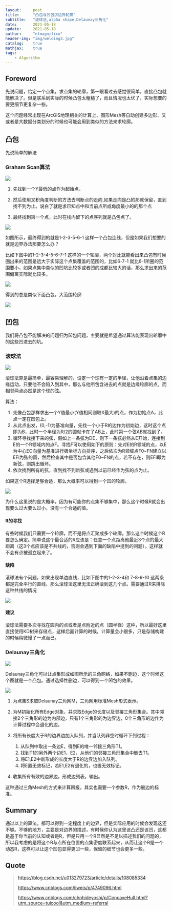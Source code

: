 ```yaml
---
layout:     post
title:      "凸包与凹包求边界轮廓"
subtitle:   "滚球法,alpha shape,Delaunay三角化"
date:       2021-05-18
update:     2021-05-18
author:     "elmagnifico"
header-img: "img/welding3.jpg"
catalog:    true
mathjax:    true
tags:
    - Algorithm
---
```


## Foreword

先说问题，给定一个点集，求点集的轮廓，第一眼看过去感觉很简单，直接凸包就能解决了。但是联系到实际的时候凸包太粗糙了，而且情况也太优了，实际想要的要更细节更复杂一些。

这个问题经常出现在ArcGIS地理相关的计算上、图形Mesh等自动创建多边形、又或者是大数据分类划分的时候也可能会用到类似的方法来求轮廓。



## 凸包

先说简单的解法

### Graham Scan算法

![](http://img.elmagnifico.tech:9514/static/upload/elmagnifico/U5vVO8wYQqaeWRS.gif)

1. 先找到一个Y最低的点作为起始点，

2. 然后使用叉积角度判断的方法去判断点的走向,如果走向是凸的那就保留，直到找不到为止。说白了就是求已知点中和当前点所成角度最小的的那个点
3. 最终找到第一个点，此时在栈内留下的点序列就是凸包点了。

![](http://img.elmagnifico.tech:9514/static/upload/elmagnifico/Okyb75a2N8Xdu1v.png)

如图所示，最终得到的就是1-2-3-5-6-1 这样一个凸包连线，但是如果我们想要的就是边界办法那要怎么办？

比如下图中的1-2-3-4-5-6-7-1 这样的一个轮廓，两个对比就能看出来凸包有时候圈出来的范围是远大于实际这个点集覆盖的范围的，比如6-7-1 就比6-1所圈的范围要小，如果点集中类似的凹坑比较多或者凹的成都比较大的话，那么求出来的范围偏离实际就比较多。

![](http://img.elmagnifico.tech:9514/static/upload/elmagnifico/danUG3yF29kKPor.png)

得到的总是类似下面凸包，大范围轮廓

![](http://img.elmagnifico.tech:9514/static/upload/elmagnifico/9aIr5vk7hdTGgDu.png)



## 凹包

我们将凸包不能解决的问题归为凹包问题，主要就是希望通过算法能表现出轮廓中的这些凹进去的坑。



### 滚球法

![](http://img.elmagnifico.tech:9514/static/upload/elmagnifico/shclmF5vYRq69CA.gif)

滚球法算是最简单，最容易理解的，设定一个球有一定的半径，让他沿着点集的边缘运动，只要他不会陷入到其中，那么与他所包含进去的点就是边缘轮廓的点，而相邻两点必然是这个球的弦。

算法：

1. 先像凸包那样求出一个Y值最小(Y值相同则取X最大)的点，作为初始点A，此点一定在凹包上。
2. 从此点出发，(0,-1)为基准向量，先找一个小于R的边作为初始边，这时这个点即为B，此时一个半径为R/2的圆就卡在了AB上，此时第一个弦AB就找到了。
3. 循环寻找接下来的弦，假如上一条弦为DE，则下一条弦必然从E开始，连接到E的一个R领域内的点F。寻找F可以使用如下的原则：先对E的R领域的点，以E为中心EO向量为基准进行极坐标方向排序，之后依次为R领域点F0~FN建立以EFi为弦的圆，然后检查其中是否包含其他F0~FN的点，若不存在，则EFi即为新弦，则跳出循环。
4. 依次找到所有的弦，直到找不到新弦或遇到以前已经作为弦的点为止。

如果这个R选择足够合适，那么大概率可以得到一个凹的轮廓。

![](http://img.elmagnifico.tech:9514/static/upload/elmagnifico/UVWDcgnQSkqxu9Z.png)

为什么这里说的是大概率，因为有可能你的点集不够集中，那么这个时候R就会出现要么过大要么过小，没有一个合适的值。



#### R的寻找

有些时候我们只需要一个轮廓，而不是将点汇聚成多个轮廓。那么这个时候这个R要怎么确定。简单说这个最合适的R应该是：任意一个点距离他最近3个点的最大距离（这3个点应该是不共线的，否则会遇到下面的缺陷中提到的问题），这样就不会有点被孤立起来了。



#### 缺陷

滚球法有个问题，如果出现单边直线，比如下图中的1-2-3-4和 7-8-9-10 这两条都是完全平行的直线，那么滚球法这里无法正确滚到这几个点。需要通过R来排除这种共线的情况

![](http://img.elmagnifico.tech:9514/static/upload/elmagnifico/yWL1SNw7MivopJX.png)

#### 建议

滚球法需要多次寻找在圆内的点或者是点附近的点（圆半径）这种，所以最好这里直接使用KD树来存储点，这样后面计算的时候，计算量会小很多，只是存储构建的时候稍微慢了一点而已。



### Delaunay三角化

![](http://img.elmagnifico.tech:9514/static/upload/elmagnifico/P7RlCrIi2XvKJOa.png)

Delaunay三角化可以让点集形成如图所示的三角网络，如果不删边，这个时候这个图就是一个凸包。通过选择性删边，可以得到一个凹包的效果。

![](http://img.elmagnifico.tech:9514/static/upload/elmagnifico/uJ3Yj9ImTUFQtA8.png)



1. 为点集S求取Delaunay三角网M，三角网用标准Mesh形式表示。
2. 为M初始化所有Edge对象，并求取Edge的长度以及邻接三角形集合。其中邻接2个三角形的边为内部边，只有1个三角形的为边界边，0个三角形的边作为计算过程中会退化的边。
3. 将所有长度大于R的边界边加入队列，并当队列非空时循环下列过程：
   1. 从队列中取出一条边E，得到E的唯一邻接三角形T1。
   2. 找到T1的另外两个边E1，E2，从他们的邻接三角形集合中删去T1。
   3. 将E1,E2中新形成的长度大于R的边界边加入队列。
   4. 将E置无效标记，若E1,E2有退化的，也置无效标记。

4. 收集所有有效的边界边，形成边列表，输出。



这种通过三角Mesh的方式来计算凹报，其实也需要一个参数R，作为删边的标准。



## Summary

通过以上的算法，都可以得到一定程度上的边界，但是实际应用的时候会发现这还不够。不够的地方，主要是对边界的描述，有时候你认为这里该凸还是该凹，这都是基于你当前的认知或者是R，但是只用一个R显然是不足以描述我们的问题的，所以我考虑的是将这个R与点所在位置的点集密度联系起来，从而让这个R是一个动态R，这样可以让这个凹包显得更凹一些，保留的细节也会更多一些。



## Quote

> https://blog.csdn.net/u013279723/article/details/108085334
>
> https://www.cnblogs.com/liweis/p/4749096.html
>
> https://www.cnblogs.com/chnhideyoshi/p/ConcaveHull.html?utm_source=tuicool&utm_medium=referral

